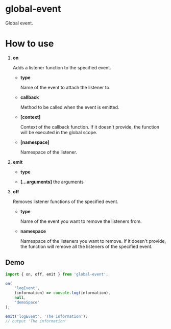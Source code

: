 # global-event
Global event.

# How to use

1. __on__

   Adds a listener function to the specified event.
   + __type__ 
   
     Name of the event to attach the listener to.
   + __callback__ 
   
     Method to be called when the event is emitted.
   + __[context]__ 
   
     Context of the callback function.
     If it doesn't provide, the function will be executed in the global scope.
   + __[namespace]__
   
     Namespace of the listener.
     
2. __emit__

   + __type__
   
   + __[...arguments]__
     the arguments
     
3. __off__

   Removes listener functions of the specified event.
   + __type__ 
   
     Name of the event you want to remove the listeners from.
   + __namespace__ 
   
     Namespace of the listeners you want to remove. 
     If it doesn't provide, the function will remove all the listeners of the specified event.


## Demo

```javascript
import { on, off, emit } from 'global-event';

on(
    'logEvent', 
    (information) => console.log(information), 
    null, 
    'demoSpace'
);

emit('logEvent', 'The information');
// output 'The information'
```
